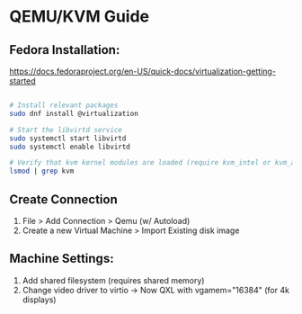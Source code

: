 # QEMU/KVM Guide

## Fedora Installation:

https://docs.fedoraproject.org/en-US/quick-docs/virtualization-getting-started

```bash

# Install relevant packages
sudo dnf install @virtualization

# Start the libvirtd service
sudo systemctl start libvirtd
sudo systemctl enable libvirtd

# Verify that kvm kernel modules are loaded (require kvm_intel or kvm_amd)
lsmod | grep kvm

```

## Create Connection

1. File > Add Connection > Qemu (w/ Autoload)
2. Create a new Virtual Machine > Import Existing disk image

## Machine Settings:

1. Add shared filesystem (requires shared memory)
2. Change video driver to virtio
    -> Now QXL with vgamem="16384" (for 4k displays)
